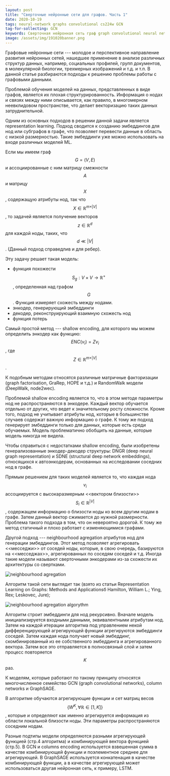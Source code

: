 ```yaml
---
layout: post
title: "Сверточные нейронные сети для графов. Часть 1"
date: 2020-10-19
tags: neural-network graphs convolutional cs224w GCN
tag-for-sollecting: GCN
keywords: Сверточная нейронная сеть граф graph convolutional neural network GCN
image: /assets/img/191020banner.png
---
```


Графовые нейронные сети --- молодое и перспективное направление развития нейронных сетей, нашедшее применение в анализе различных структур данных, например, социальных профилей, групп документов, в молекулярной биологии, трехмерных изображений и т.д. и т.п. В данной статье разбираются подходы к решению проблемы работы с графовыми данными.

Проблемой обучения моделей на данных, представленных в виде графов, является их плохая структурированность. Информация о нодах и связях между ними описывается, как правило, в многомерном неевклидовом пространстве, что делает векторизацию таких данных затруднительной.

Одним из основных подходов в решении данной задачи является representation learning. Подход сводится к созданию эмбеддингов для нод или субграфов в графе, что позволяет перевести данные в область с низкой размерностью. Такие эмбеддинги уже можно использовать на входе различных моделей ML.

Если мы имеем граф $$G = (V, E)$$ и ассоциированные с ним матрицу смежности $$A$$ и матрицу $$X$$, содержащую атрибуты нод, так что $$X \in \mathbb{R}^{m \times \vert V \vert}$$, то задачей является получение векторов $$z \in \mathbb{R}^d$$ для каждой ноды, таких, что $$d \ll \vert V \vert$$. (Данный подход справедлив и для ребер).

Эту задачу решает такая модель:

- функция похожести $$S_g : V \times V \rightarrow \mathbb{R}^+$$, определенная над графом $$G$$. Функция измеряет схожесть между нодами.
- энкодер, генерирующий эмбеддинги
- декодер, реконструирующий взаимную схожесть нод
- функция потерь

Самый простой метод --- shallow encoding, для которого мы можем определить энкодер как функцию: $$ENC(v_i) = Z v_i$$, где $$Z \in \mathbb{R}^{m \times \vert V \vert}$$.

К подобным методам относятся различные матричные факторизации (graph factorisation, GraRep, HOPE и т.д.) и RandomWalk модели (DeepWalk, node2wec).

Проблемой shallow encoding является то, что в этом методе параметры нод не распространяются в энкодере. Каждый вектор обучается отдельно от других, что ведет к значительному росту сложности. Кроме того, подход не учитывает атрибуты нод, которые в большинстве случаев содержат важную информацию о графе. К тому же подход генерирует эмбеддинги только для данных, которые есть среди обучаемых. Модель проблематично обобщить на данные, которые модель никогда не видела.

Чтобы справиться с недостатками shallow encoding, были изобретены генерализованные энкодер-декодер структуры: DNGR (deep neural graph representation) и SDNE (structural deep network embeddings), относящихся к автоэнкодерам, основанных на исследовании соседних нод в графе.

Прямым решением для таких моделей является то, что каждая нода $$v_i$$ ассоциируется с высокаразмерным <<вектором близости>> $$S_i \in \mathbb{R}^{\vert V \vert}$$, содержащем информацию о близости ноды ко всем другим нодам в графе. Затем данный вектор сжимается до нужной размерности. Проблема такого подхода в том, что он невероятно дорогой. К тому же метод статичный и плохо работает с изменяющимися графами.

Другой подход --- neighbourhood agregation атрибутов нод для генерации эмбеддингов. Этот метод позволяет агрегировать <<месседжи>> от соседей ноды, которые, в свою очередь, базируются на <<месседжах>>, агрегированных по соседям соседей и т.д. Иногда такие модели называют сверточными энкодерами из-за схожести их архитектуры со свертками.

![neighbourhood agregation](../../../assets/img/191020-01.png)

Алгоритм такой сети выглядит так (взято из статьи Representation Learning on Graphs: Methods and Applicationsб Hamilton, William L.; Ying, Rex; Leskovec, Jure);

![neighbourhood agregation algorythm](../../../assets/img/191020-02.png)

Алгоритм строит эмбеддинги для нод рекурсивно. Вначале модель инициализируется входными данными, эквивалентными атрибутам нод. Затем на каждой итерации алгоритма под управлением некой дифференцирующей агрегирующей функции агрегируются эмбеддинги соседей. Затем каждая нода получает новый эмбеддинг, скомбинированный из ее собственного эмбеддинга и агрегированного вектора. Затем все это отправляется в полносвязный слой и затем процесс повторяется $$K$$раз.

К моделям, которые работают по такому принципу относятся многочисленное семейство GCN (graph convolutional networks), column networks и GraphSAGE.

В алгоритме обучаются агрегирующие функции и сет матриц весов $$\{W^K, \forall \mathbb{R} \in [ 1, K ]\}$$, которые и определяют как именно агрегируется информация из области локальной близости ноды. Эти параметры распространяются соседним нодам.

Разные подтипы модели определяются разными агрегирующей функцией (стр.4 алгоритма) и комбинирующей вектора функцией (стр.5). В GCN и columns encoding используется взвешенная сумма в качестве комбинирующей функции и поэлементное среднее для агрегирующей. В GraphSAGE используется конкатенация в качестве комбинирующей функции, а в качестве агрегирующей может использоваться другая нейронная сеть, к примеру, LSTM.
